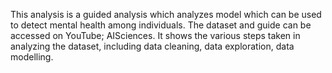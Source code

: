 This analysis is a guided analysis which analyzes model which can be used to detect mental health among individuals.
The dataset and guide can be accessed on YouTube; AISciences.
It shows the various steps taken in analyzing the dataset, including data cleaning, data exploration, data modelling.
